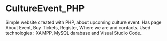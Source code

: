 # CultureEvent_PHP
Simple website created with PHP, about upcoming culture event. Has page About Event, Buy Tickets, Register, Where we are and contacts. Used technologies : XAMPP, MySQL darabase and Visual Studio Code.. 
